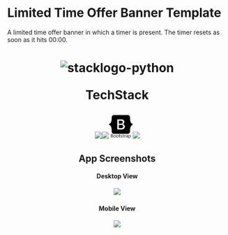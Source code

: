 # Limited Time Offer Banner Template

A limited time offer banner in which a timer is present. The timer resets as soon as it hits 00:00.

<h1 align="center">
  <img src="https://ik.imagekit.io/pq7opoglh/GitHub_ReadMe/stack_GjMfbKvDP.svg?ik-sdk-version=javascript-1.4.3&updatedAt=1655143763495" width="55" alt="stacklogo-python" />

TechStack</h1>

<div align="center"><img width="55" src="https://raw.githubusercontent.com/gilbarbara/logos/master/logos/html-5.svg"/><img width="55" src="https://raw.githubusercontent.com/gilbarbara/logos/master/logos/css-3.svg"/><img width="55" src="https://raw.githubusercontent.com/devicons/devicon/master/icons/bootstrap/bootstrap-plain-wordmark.svg"/><img width="55" src="https://raw.githubusercontent.com/gilbarbara/logos/master/logos/javascript.svg"/>

## App Screenshots

<div align="center">
<h4>Desktop View</h4>
<img src="https://ik.imagekit.io/pq7opoglh/GitHub_ReadMe/Web_Development/Timer_template/Desktop_view_timer_nvrQfZRaF.png?ik-sdk-version=javascript-1.4.3&updatedAt=1669574589777"/>

<h4>Mobile View</h4>
<img src="https://ik.imagekit.io/pq7opoglh/GitHub_ReadMe/Web_Development/Timer_template/mobile_view_timer_jCvLk8f2b.png?ik-sdk-version=javascript-1.4.3&updatedAt=1669574589904"/>

</div>
